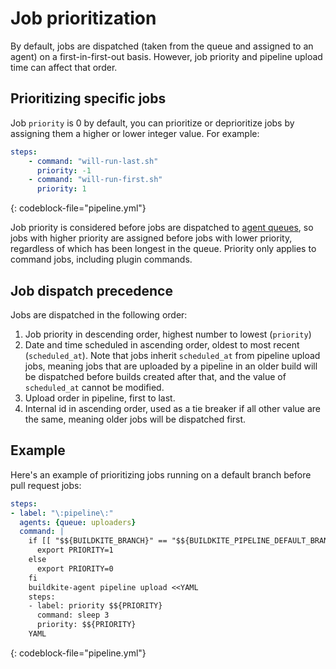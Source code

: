 # Job prioritization

By default, jobs are dispatched (taken from the queue and assigned to an agent) on a first-in-first-out basis. However, job priority and pipeline upload time can affect that order.

## Prioritizing specific jobs

Job `priority` is 0 by default, you can prioritize or deprioritize jobs by assigning them a higher or lower integer value. For example:

```yml
steps:
    - command: "will-run-last.sh"
      priority: -1
    - command: "will-run-first.sh"
      priority: 1
```

{: codeblock-file="pipeline.yml"}

Job priority is considered before jobs are dispatched to [agent queues](/docs/agent/v3/queues), so jobs with higher priority are assigned before jobs with lower priority, regardless of which has been longest in the queue. Priority only applies to command jobs, including plugin commands.

## Job dispatch precedence

Jobs are dispatched in the following order:

1. Job priority in descending order, highest number to lowest (`priority`)
1. Date and time scheduled in ascending order, oldest to most recent (`scheduled_at`). Note that jobs inherit `scheduled_at` from pipeline upload jobs, meaning jobs that are uploaded by a pipeline in an older build will be dispatched before builds created after that, and the value of `scheduled_at` cannot be modified.
1. Upload order in pipeline, first to last.
1. Internal id in ascending order, used as a tie breaker if all other value are the same, meaning older jobs will be dispatched first.

## Example

Here's an example of prioritizing jobs running on a default branch before pull request jobs:

```yaml
steps:
- label: "\:pipeline\:"
  agents: {queue: uploaders}
  command: |
    if [[ "$${BUILDKITE_BRANCH}" == "$${BUILDKITE_PIPELINE_DEFAULT_BRANCH}" ]]; then
      export PRIORITY=1
    else
      export PRIORITY=0
    fi
    buildkite-agent pipeline upload <<YAML
    steps:
    - label: priority $${PRIORITY}
      command: sleep 3
      priority: $${PRIORITY}
    YAML
```

{: codeblock-file="pipeline.yml"}
